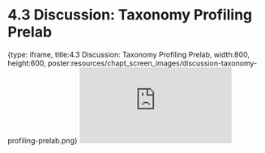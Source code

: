 # 4.3 Discussion: Taxonomy Profiling Prelab
 
{type: iframe, title:4.3 Discussion: Taxonomy Profiling Prelab, width:800, height:600, poster:resources/chapt_screen_images/discussion-taxonomy-profiling-prelab.png}
![](https://vgaysin1.github.io/CURE-MicrobialMysteries-test/discussion-taxonomy-profiling-prelab.html)
 

 
